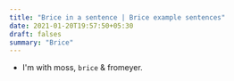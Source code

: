 ```yaml
---
title: "Brice in a sentence | Brice example sentences"
date: 2021-01-20T19:57:50+05:30
draft: falses
summary: "Brice"
---
```

- I'm with moss, `brice` & fromeyer.
                 

